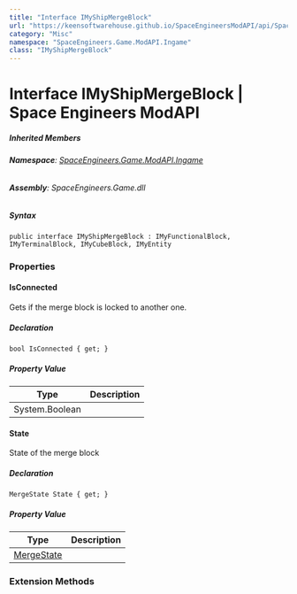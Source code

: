 ```yaml
---
title: "Interface IMyShipMergeBlock"
url: "https://keensoftwarehouse.github.io/SpaceEngineersModAPI/api/SpaceEngineers.Game.ModAPI.Ingame.IMyShipMergeBlock.html"
category: "Misc"
namespace: "SpaceEngineers.Game.ModAPI.Ingame"
class: "IMyShipMergeBlock"
---
```


# Interface IMyShipMergeBlock | Space Engineers ModAPI

##### Inherited Members

###### **Namespace**: [SpaceEngineers.Game.ModAPI.Ingame](https://keensoftwarehouse.github.io/SpaceEngineersModAPI/api/SpaceEngineers.Game.ModAPI.Ingame.html)

###### **Assembly**: SpaceEngineers.Game.dll

##### Syntax

```
public interface IMyShipMergeBlock : IMyFunctionalBlock, IMyTerminalBlock, IMyCubeBlock, IMyEntity
```

### Properties

#### IsConnected

Gets if the merge block is locked to another one.

##### Declaration

```
bool IsConnected { get; }
```

##### Property Value

| Type | Description |
| --- | --- |
| System.Boolean |     |

#### State

State of the merge block

##### Declaration

```
MergeState State { get; }
```

##### Property Value

| Type | Description |
| --- | --- |
| [MergeState](https://keensoftwarehouse.github.io/SpaceEngineersModAPI/api/SpaceEngineers.Game.ModAPI.Ingame.MergeState.html) |     |

### Extension Methods